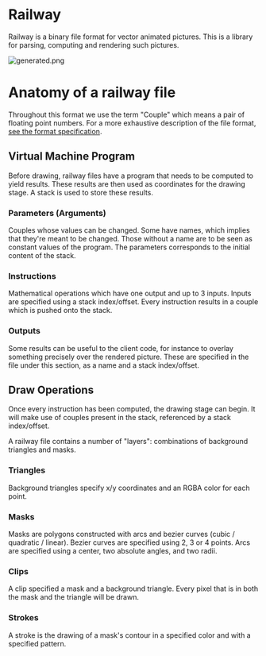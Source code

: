 # Railway

Railway is a binary file format for vector animated pictures.
This is a library for parsing, computing and rendering such pictures.

![generated.png](https://docs.rs/crate/railway/0.1.1/source/generated.png)

# Anatomy of a railway file

Throughout this format we use the term "Couple" which means a pair of floating point numbers.
For a more exhaustive description of the file format, [see the format specification](https://github.com/NathanRoyer/railway/blob/main/format.txt).

## Virtual Machine Program

Before drawing, railway files have a program that needs to be computed to yield results.
These results are then used as coordinates for the drawing stage.
A stack is used to store these results.

### Parameters (Arguments)

Couples whose values can be changed.
Some have names, which implies that they're meant to be changed.
Those without a name are to be seen as constant values of the program.
The parameters corresponds to the initial content of the stack.

### Instructions

Mathematical operations which have one output and up to 3 inputs.
Inputs are specified using a stack index/offset.
Every instruction results in a couple which is pushed onto the stack.

### Outputs

Some results can be useful to the client code, for instance to overlay something precisely over the rendered picture.
These are specified in the file under this section, as a name and a stack index/offset.

## Draw Operations

Once every instruction has been computed, the drawing stage can begin.
It will make use of couples present in the stack, referenced by a stack index/offset.

A railway file contains a number of "layers": combinations of background triangles and masks.

### Triangles

Background triangles specify x/y coordinates and an RGBA color for each point.

### Masks

Masks are polygons constructed with arcs and bezier curves (cubic / quadratic / linear).
Bezier curves are specified using 2, 3 or 4 points.
Arcs are specified using a center, two absolute angles, and two radii.

### Clips

A clip specified a mask and a background triangle.
Every pixel that is in both the mask and the triangle will be drawn.

### Strokes

A stroke is the drawing of a mask's contour in a specified color and with a specified pattern.
